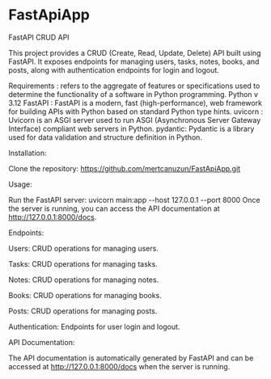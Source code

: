 # FastApiApp
FastAPI CRUD API

  This project provides a CRUD (Create, Read, Update, Delete) API built using FastAPI. It exposes endpoints for managing users, tasks, notes, books, and posts, along with authentication      endpoints for login and logout.

  Requirements :  refers to the aggregate of features or specifications used to determine the functionality of a software in Python programming.
  Python v 3.12 
  FastAPI : FastAPI is a modern, fast (high-performance), web framework for building APIs with Python based on standard Python type hints.
  uvicorn : Uvicorn is an ASGI server used to run ASGI (Asynchronous Server Gateway Interface) compliant web servers in Python.
  pydantic: Pydantic is a library used for data validation and structure definition in Python.


Installation: 

  Clone the repository: https://github.com/mertcanuzun/FastApiApp.git

Usage: 

  Run the FastAPI server: uvicorn main:app --host 127.0.0.1 --port 8000
  Once the server is running, you can access the API documentation at http://127.0.0.1:8000/docs.

Endpoints: 

  Users: CRUD operations for managing users.
  
  Tasks: CRUD operations for managing tasks.
  
  Notes: CRUD operations for managing notes.
  
  Books: CRUD operations for managing books.
  
  Posts: CRUD operations for managing posts.
  
  Authentication: Endpoints for user login and logout.
  
API Documentation:

  The API documentation is automatically generated by FastAPI and can be accessed at http://127.0.0.1:8000/docs when the server is running.

